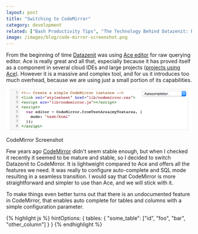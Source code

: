 ```yaml
---
layout: post
title: "Switching to CodeMirror"
category: development
related: ["Bash Productivity Tips", "The Technology Behind Datazenit: Part 1", "Awesome Scala"]
image: /images/blog/code-mirror-screenshot.png
---
```


From the beginning of time [Datazenit](https://datazenit.com/) was using [Ace editor](http://ace.c9.io/) for raw querying editor. Ace is really great and all that, especially because it has proved itself as a component in several cloud IDEs and large projects ([projects using Ace](http://ace.c9.io/#nav=production)). However it is a massive and complex tool, and for us it introduces too much overhead, because we are using just a small portion of its capabilities. 

![CodeMirror Screenshot](/images/blog/code-mirror-screenshot.png)

<p class="caption">CodeMirror Screenshot</p>

<!-- more -->

Few years ago [CodeMirror](http://codemirror.net/) didn't seem stable enough, but when I checked it recently it seemed to be mature and stable, so I decided to switch Datazenit to CodeMirror. It is lightweight compared to Ace and offers all the features we need. It was really to configure auto-complete and SQL mode resulting in a seamless transition. I would say that CodeMirror is more straightforward and simpler to use than Ace, and we will stick with it. 

To make things even better turns out that there is an undocumented feature in CodeMirror, that enables auto complete for tables and columns with a simple configuration parameter.

{% highlight js %}
hintOptions: {
	tables: {
		"some_table": ["id", "foo", "bar", "other_column"]
	}
}
{% endhighlight %}